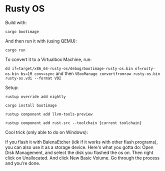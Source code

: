 # Rusty OS

Build with:

`cargo bootimage`

And then run it with (using QEMU):

`cargo run`

To convert it to a Virtualbox Machine, run:

`dd if=target/x86_64-rusty-os/debug/bootimage-rusty-os.bin of=rusty-os.bin bs=1M conv=sync` and then
`VBoxManage convertfromraw rusty-os.bin rusty-os.vdi --format VDI`

Setup:

`rustup override add nightly`

`cargo install bootimage`

`rustup component add llvm-tools-preview`

`rustup component add rust-src --toolchain {current toolchain}`

Cool trick (only able to do on Windows):

If you flash it with BalenaEtcher (idk if it works with other flash programs), you can also use it as a storage device.
Here's what you gotta do:
Open Disk Management, and select the disk you flashed the os on.
Then right click on Unallocated.
And click New Basic Volume.
Go through the process and you're done.
